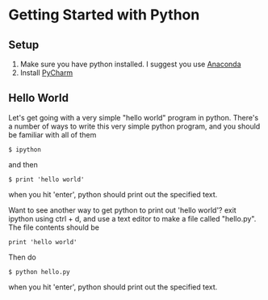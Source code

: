 # Getting Started with Python

## Setup
1. Make sure you have python installed. I suggest you use [Anaconda](https://www.continuum.io/downloads)
2. Install [PyCharm](https://www.jetbrains.com/pycharm/)

## Hello World

Let's get going with a very simple "hello world" program in python. There's a number of ways to write this very simple python program, and you should be familiar with all of them

    $ ipython

and then

    $ print 'hello world'

when you hit 'enter', python should print out the specified text.

Want to see another way to get python to print out 'hello world'? exit ipython using ctrl + d, and use a text editor to make a file called "hello.py". The file contents should be

```
print 'hello world'
```

Then do 

    $ python hello.py

when you hit 'enter', python should print out the specified text.

